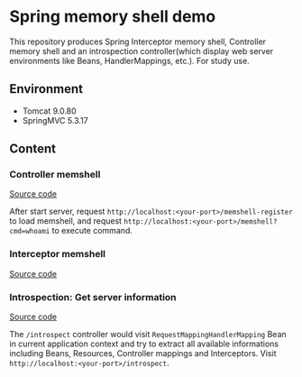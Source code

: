 # Spring memory shell demo
This repository produces Spring Interceptor memory shell, Controller memory shell and an introspection controller(which display 
web server environments like Beans, HandlerMappings, etc.). For study use.

## Environment
- Tomcat 9.0.80
- SpringMVC 5.3.17

## Content
### Controller memshell
[Source code](https://github.com/PadishahIII/Spring-Memshell/blob/master/src/main/java/spring/vul/springvulenv/controller/MemshellController.java)

After start server, request `http://localhost:<your-port>/memshell-register` to load memshell, and request `http://localhost:<your-port>/memshell?cmd=whoami` to execute command.

### Interceptor memshell
[Source code]()

### Introspection: Get server information
[Source code](https://github.com/PadishahIII/Spring-Memshell/blob/master/src/main/java/spring/vul/springvulenv/controller/IntrospectController.java)

The `/introspect` controller would visit `RequestMappingHandlerMapping` Bean in current application context and try to extract all available informations including Beans, Resources, Controller mappings and Interceptors. Visit `http://localhost:<your-port>/introspect`.
